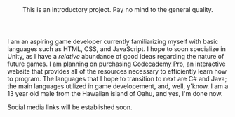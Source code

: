 <!DOCTYPE html>
<html>
  <header>This is an introductory project. Pay no mind to the general quality.</header>
<body>
  <p>I am an aspiring game developer currently familiarizing myself with basic languages such as HTML, CSS, and JavaScript. I hope to soon specialize in Unity, as I have a <i>relative</i> abundance of good ideas regarding the nature of future games. I am planning on purchasing <a href = "https://www.codecademy.com/subscriptions/proAnnualV4a_7trial/checkout?redirect_url=%2Flearn&checkoutv2=true">Codecademy Pro</a>, an interactive website that provides all of the resources necessary to efficiently learn how to program. The languages that I hope to transition to next are C# and Java; the main languages utilized in game developement, and, well, y'know. I am a 13 year old male from the Hawaiian island of Oahu, and yes, I'm done now.</p>
    <footer>
      <p>Social media links will be established soon.</p>
  </footer>
  </body>
  </html>

